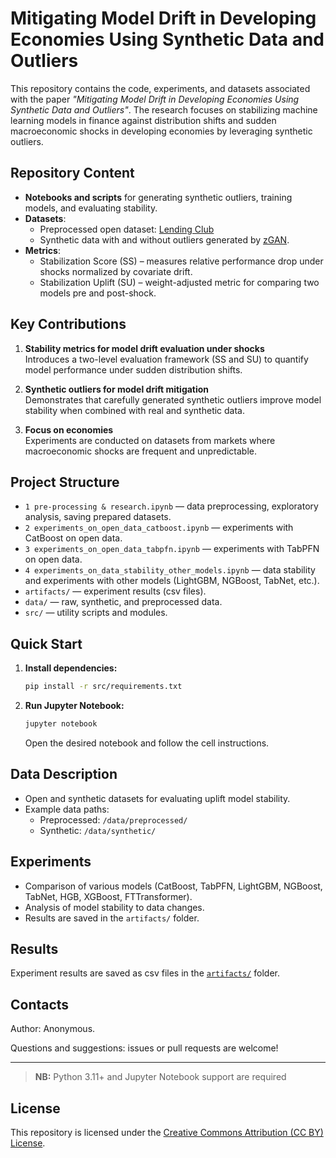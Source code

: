 # Mitigating Model Drift in Developing Economies Using Synthetic Data and Outliers

This repository contains the code, experiments, and datasets associated with the paper *"Mitigating Model Drift in Developing Economies Using Synthetic Data and Outliers"*. The research focuses on stabilizing machine learning models in finance against distribution shifts and sudden macroeconomic shocks in developing economies by leveraging synthetic outliers.

## Repository Content

- **Notebooks and scripts** for generating synthetic outliers, training models, and evaluating stability.
- **Datasets**:
  - Preprocessed open dataset: [Lending Club](https://www.kaggle.com/datasets/wordsforthewise/lending-club)
  - Synthetic data with and without outliers generated by [zGAN](https://arxiv.org/abs/2410.20808).
- **Metrics**:
  - Stabilization Score (SS) – measures relative performance drop under shocks normalized by covariate drift.
  - Stabilization Uplift (SU) – weight-adjusted metric for comparing two models pre and post-shock.

## Key Contributions

1. **Stability metrics for model drift evaluation under shocks**  
   Introduces a two-level evaluation framework (SS and SU) to quantify model performance under sudden distribution shifts.

2. **Synthetic outliers for model drift mitigation**  
   Demonstrates that carefully generated synthetic outliers improve model stability when combined with real and synthetic data.

3. **Focus on economies**  
   Experiments are conducted on datasets from markets where macroeconomic shocks are frequent and unpredictable.

## Project Structure

- `1 pre-processing & research.ipynb` — data preprocessing, exploratory analysis, saving prepared datasets.
- `2 experiments_on_open_data_catboost.ipynb` — experiments with CatBoost on open data.
- `3 experiments_on_open_data_tabpfn.ipynb` — experiments with TabPFN on open data.
- `4 experiments_on_data_stability_other_models.ipynb` — data stability and experiments with other models (LightGBM, NGBoost, TabNet, etc.).
- `artifacts/` — experiment results (csv files).
- `data/` — raw, synthetic, and preprocessed data.
- `src/` — utility scripts and modules.

## Quick Start

1. **Install dependencies:**
   ```sh
   pip install -r src/requirements.txt
   ```

2. **Run Jupyter Notebook:**
   ```sh
   jupyter notebook
   ```
   Open the desired notebook and follow the cell instructions.

## Data Description

- Open and synthetic datasets for evaluating uplift model stability.
- Example data paths:
  - Preprocessed: `/data/preprocessed/`
  - Synthetic: `/data/synthetic/`

## Experiments

- Comparison of various models (CatBoost, TabPFN, LightGBM, NGBoost, TabNet, HGB, XGBoost, FTTransformer).
- Analysis of model stability to data changes.
- Results are saved in the `artifacts/` folder.

## Results

Experiment results are saved as csv files in the [`artifacts/`](artifacts/) folder.

## Contacts

Author: Anonymous.

Questions and suggestions: issues or pull requests are welcome!

---

> **NB:** Python 3.11+ and Jupyter Notebook support are required

## License

This repository is licensed under the [Creative Commons Attribution (CC BY) License](https://creativecommons.org/licenses/by/4.0/).
